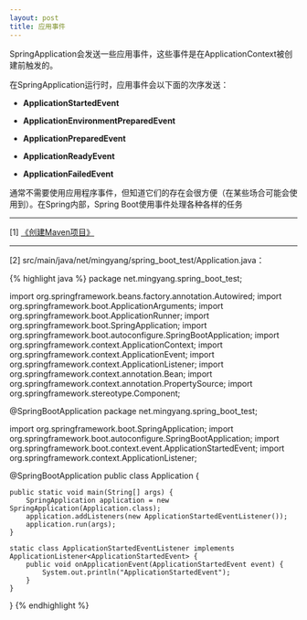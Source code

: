 ```yaml
---
layout: post
title: 应用事件
---
```


SpringApplication会发送一些应用事件，这些事件是在ApplicationContext被创建前触发的。

在SpringApplication运行时，应用事件会以下面的次序发送：

+ **ApplicationStartedEvent**

+ **ApplicationEnvironmentPreparedEvent**

+ **ApplicationPreparedEvent**

+ **ApplicationReadyEvent**

+ **ApplicationFailedEvent**

通常不需要使用应用程序事件，但知道它们的存在会很方便（在某些场合可能会使用到）。在Spring内部，Spring Boot使用事件处理各种各样的任务

---

[1] [《创建Maven项目》](/2016/12/28/spring-boot-create-maven-project)

---

[2] src/main/java/net/mingyang/spring_boot_test/Application.java：

{% highlight java %}
package net.mingyang.spring_boot_test;

import org.springframework.beans.factory.annotation.Autowired;
import org.springframework.boot.ApplicationArguments;
import org.springframework.boot.ApplicationRunner;
import org.springframework.boot.SpringApplication;
import org.springframework.boot.autoconfigure.SpringBootApplication;
import org.springframework.context.ApplicationContext;
import org.springframework.context.ApplicationEvent;
import org.springframework.context.ApplicationListener;
import org.springframework.context.annotation.Bean;
import org.springframework.context.annotation.PropertySource;
import org.springframework.stereotype.Component;

@SpringBootApplication
package net.mingyang.spring_boot_test;

import org.springframework.boot.SpringApplication;
import org.springframework.boot.autoconfigure.SpringBootApplication;
import org.springframework.boot.context.event.ApplicationStartedEvent;
import org.springframework.context.ApplicationListener;

@SpringBootApplication
public class Application {
    
    public static void main(String[] args) {
        SpringApplication application = new SpringApplication(Application.class);
        application.addListeners(new ApplicationStartedEventListener());
        application.run(args);
    }
    
    static class ApplicationStartedEventListener implements ApplicationListener<ApplicationStartedEvent> {
        public void onApplicationEvent(ApplicationStartedEvent event) {
            System.out.println("ApplicationStartedEvent");
        }
    }
}
{% endhighlight %}
